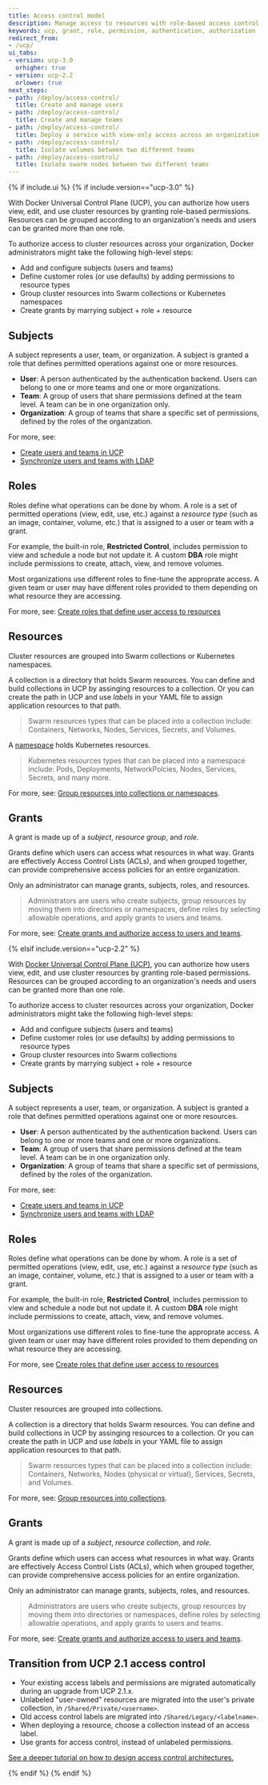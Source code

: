 ```yaml
---
title: Access control model
description: Manage access to resources with role-based access control.
keywords: ucp, grant, role, permission, authentication, authorization
redirect_from:
- /ucp/
ui_tabs:
- version: ucp-3.0
  orhigher: true
- version: ucp-2.2
  orlower: true
next_steps:
- path: /deploy/access-control/
  title: Create and manage users
- path: /deploy/access-control/
  title: Create and manage teams
- path: /deploy/access-control/
  title: Deploy a service with view-only access across an organization
- path: /deploy/access-control/
  title: Isolate volumes between two different teams
- path: /deploy/access-control/
  title: Isolate swarm nodes between two different teams
---
```


{% if include.ui %}
{% if include.version=="ucp-3.0" %}

With Docker Universal Control Plane (UCP), you can authorize how users view,
edit, and use cluster resources by granting role-based permissions. Resources
can be grouped according to an organization's needs and users can be granted
more than one role.

To authorize access to cluster resources across your organization, Docker
administrators might take the following high-level steps:

- Add and configure subjects (users and teams)
- Define customer roles (or use defaults) by adding permissions to resource types
- Group cluster resources into Swarm collections or Kubernetes namespaces
- Create grants by marrying subject + role + resource

## Subjects

A subject represents a user, team, or organization. A subject is granted a
role that defines permitted operations against one or more resources.

- **User**: A person authenticated by the authentication backend. Users can
  belong to one or more teams and one or more organizations.
- **Team**: A group of users that share permissions defined at the team level. A
  team can be in one organization only.
- **Organization**: A group of teams that share a specific set of permissions,
  defined by the roles of the organization.

For more, see:
- [Create users and teams in UCP](./usermgmt-create-subjects.md)
- [Synchronize users and teams with LDAP](./usermgmt-sync-with-ldap.md)

## Roles

Roles define what operations can be done by whom. A role is a set of permitted
operations (view, edit, use, etc.) against a *resource type* (such as an image,
container, volume, etc.) that is assigned to a user or team with a grant.

For example, the built-in role, **Restricted Control**, includes permission to
view and schedule a node but not update it. A custom **DBA** role might include
permissions to create, attach, view, and remove volumes.

Most organizations use different roles to fine-tune the approprate access. A
given team or user may have different roles provided to them depending on what
resource they are accessing.

For more, see: [Create roles that define user access to resources](./usermgmt-define-roles.md)

## Resources

Cluster resources are grouped into Swarm collections or Kubernetes namespaces.

A collection is a directory that holds Swarm resources. You can define and build
collections in UCP by assinging resources to a collection. Or you can create the
path in UCP and use *labels* in your YAML file to assign application resources to
that path.

> Swarm resources types that can be placed into a collection include: Containers,
> Networks, Nodes, Services, Secrets, and Volumes.

A [namespace](https://kubernetes.io/docs/concepts/overview/working-with-objects/namespaces/)
holds Kubernetes resources.

> Kubernetes resources types that can be placed into a namespace include: Pods,
> Deployments, NetworkPolcies, Nodes, Services, Secrets, and many more.

For more, see: [Group resources into collections or namespaces](resources-group-resources.md).

## Grants

A grant is made up of a *subject*, *resource group*, and *role*.

Grants define which users can access what resources in what way. Grants are
effectively Access Control Lists (ACLs), and when grouped together, can
provide comprehensive access policies for an entire organization.

Only an administrator can manage grants, subjects, roles, and resources.

> Administrators are users who create subjects, group resources by moving them
> into directories or namespaces, define roles by selecting allowable operations,
> and apply grants to users and teams.

For more, see: [Create grants and authorize access to users and teams](usermgmt-grant-permissions.md).


{% elsif include.version=="ucp-2.2" %}

With [Docker Universal Control Plane (UCP)](https://docs.docker.com/datacenter/ucp/2.2/guides/),
you can authorize how users view, edit, and use cluster resources by granting
role-based permissions. Resources can be grouped according to an organization's
needs and users can be granted more than one role.

To authorize access to cluster resources across your organization, Docker
administrators might take the following high-level steps:

- Add and configure subjects (users and teams)
- Define customer roles (or use defaults) by adding permissions to resource types
- Group cluster resources into Swarm collections
- Create grants by marrying subject + role + resource

## Subjects

A subject represents a user, team, or organization. A subject is granted a
role that defines permitted operations against one or more resources.

- **User**: A person authenticated by the authentication backend. Users can
  belong to one or more teams and one or more organizations.
- **Team**: A group of users that share permissions defined at the team level. A
  team can be in one organization only.
- **Organization**: A group of teams that share a specific set of permissions,
  defined by the roles of the organization.

For more, see:
- [Create users and teams in UCP](./usermgmt-create-subjects.md)
- [Synchronize users and teams with LDAP](./usermgmt-sync-with-ldap.md)

## Roles

Roles define what operations can be done by whom. A role is a set of permitted
operations (view, edit, use, etc.) against a *resource type* (such as an image,
container, volume, etc.) that is assigned to a user or team with a grant.

For example, the built-in role, **Restricted Control**, includes permission to
view and schedule a node but not update it. A custom **DBA** role might include
permissions to create, attach, view, and remove volumes.

Most organizations use different roles to fine-tune the approprate access. A
given team or user may have different roles provided to them depending on what
resource they are accessing.

For more, see [Create roles that define user access to resources](./usermgmt-define-roles.md)

## Resources

Cluster resources are grouped into collections.

A collection is a directory that holds Swarm resources. You can define and build
collections in UCP by assinging resources to a collection. Or you can create the
path in UCP and use *labels* in your YAML file to assign application resources to
that path.

> Swarm resources types that can be placed into a collection include: Containers,
> Networks, Nodes (physical or virtual), Services, Secrets, and Volumes.

For more, see: [Group resources into collections](resources-group-resources.md).

## Grants

A grant is made up of a *subject*, *resource collection*, and *role*.

Grants define which users can access what resources in what way. Grants are
effectively Access Control Lists (ACLs), which when grouped together, can
provide comprehensive access policies for an entire organization.

Only an administrator can manage grants, subjects, roles, and resources.

> Administrators are users who create subjects, group resources by moving them
> into directories or namespaces, define roles by selecting allowable operations,
> and apply grants to users and teams.

For more, see: [Create grants and authorize access to users and teams](usermgmt-grant-permissions.md).

## Transition from UCP 2.1 access control

- Your existing access labels and permissions are migrated automatically during
  an upgrade from UCP 2.1.x.
- Unlabeled "user-owned" resources are migrated into the user's private
  collection, in `/Shared/Private/<username>`.
- Old access control labels are migrated into `/Shared/Legacy/<labelname>`.
- When deploying a resource, choose a collection instead of an access label.
- Use grants for access control, instead of unlabeled permissions.

[See a deeper tutorial on how to design access control architectures.](access-control-design-ee-standard.md)

{% endif %}
{% endif %}
